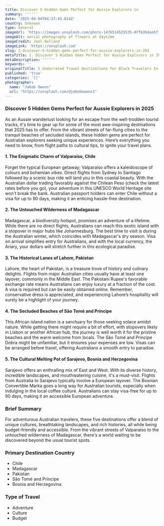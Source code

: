 ```yaml
---
title: Discover 5 Hidden Gems Perfect for Aussie Explorers in
summary: ''''''
date: '2025-04-04T04:23:45.814Z'
country: Unknown
type: General
imageUrl: 'https://images.unsplash.com/photo-1476514525535-07fb3b4ae5f1'
imageAlt: aerial photography of flowers at daytime
imageCredit: Joel Holland
imageLink: 'https://unsplash.com'
slug: 1-discover-5-hidden-gems-perfect-for-aussie-explorers-in-202
metaTitle: 1. Discover 5 Hidden Gems Perfect for Aussie Explorers in 2025
metaDescription: ''''''
keywords: ''
originalTitle: 5 Underrated Travel Destinations For Black Travelers In 2025 - Travel Noire
published: 'true'
categories: '[]'
photographer:
  name: "Jakob Owens"
  url: "https://unsplash.com/@jakobowens1"
---
```








### Discover 5 Hidden Gems Perfect for Aussie Explorers in 2025

As an Aussie wanderlust looking for an escape from the well-trodden tourist tracks, it's time to gear up for some of the most awe-inspiring destinations that 2025 has to offer. From the vibrant streets of far-flung cities to the tranquil beaches of secluded islands, these hidden gems are perfect for Australian explorers seeking unique experiences. Here’s everything you need to know, from flight paths to cultural tips, to ignite your travel plans.

#### 1. The Enigmatic Charm of Valparaíso, Chile
Forget the typical European getaway; Valparaíso offers a kaleidoscope of colours and bohemian vibes. Direct flights from Sydney to Santiago followed by a scenic bus ride will land you in this coastal beauty. With the Australian dollar trading favorably against the Chilean Peso (check the latest rates before you go), your adventure in this UNESCO World Heritage site won't break the bank. Australian passport holders can enter Chile without a visa for up to 90 days, making it an enticing hassle-free destination.

#### 2. The Untouched Wilderness of Madagascar
Madagascar, a biodiversity hotspot, promises an adventure of a lifetime. While there are no direct flights, Australians can reach this exotic island with a stopover in major hubs like Johannesburg. The best time to visit is during the Australian winter, which coincides with Madagascar's dry season. Visa on arrival simplifies entry for Australians, and with the local currency, the Ariary, your dollars will stretch further in this ecological paradise.

#### 3. The Historical Lanes of Lahore, Pakistan
Lahore, the heart of Pakistan, is a treasure trove of history and culinary delights. Flights from major Australian cities usually have at least one layover, commonly in the Middle East. The Pakistani Rupee's favorable exchange rate means Australians can enjoy luxury at a fraction of the cost. A visa is required but can be easily obtained online. Remember, conservative dress is appreciated, and experiencing Lahore’s hospitality will surely be a highlight of your journey.

#### 4. The Secluded Beaches of São Tomé and Príncipe
This African island nation is a sanctuary for those seeking solace amidst nature. While getting there might require a bit of effort, with stopovers likely in Lisbon or another African hub, the journey is well worth it for the pristine beaches and the warm welcome from locals. The São Tomé and Príncipe Dobra might be unfamiliar, but it ensures your expenses are low. Visas can be arranged before travel, offering Australians a smooth entry to paradise.

#### 5. The Cultural Melting Pot of Sarajevo, Bosnia and Herzegovina
Sarajevo offers an enthralling mix of East and West. With its diverse history, incredible landscapes, and mouthwatering cuisine, it's a must-visit. Flights from Australia to Sarajevo typically involve a European layover. The Bosnian Convertible Marka goes a long way for Australian tourists, especially when indulging in the local coffee culture. Australians can stay visa-free for up to 90 days, making it an accessible European adventure.

### Brief Summary
For adventurous Australian travelers, these five destinations offer a blend of unique cultures, breathtaking landscapes, and rich histories, all while being budget-friendly and accessible. From the vibrant streets of Valparaíso to the untouched wilderness of Madagascar, there's a world waiting to be discovered beyond the usual tourist spots.

### Primary Destination Country
- Chile
- Madagascar
- Pakistan
- São Tomé and Príncipe
- Bosnia and Herzegovina

### Type of Travel
- Adventure
- Culture
- Budget
